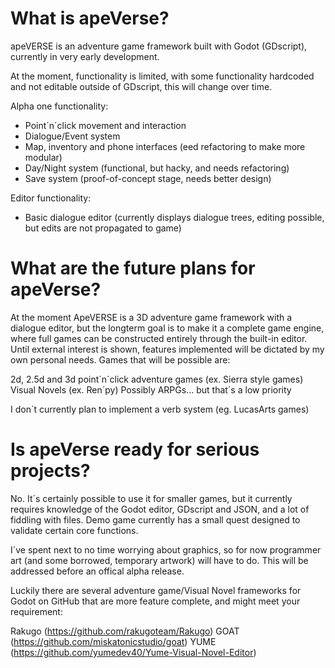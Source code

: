 # What is apeVerse?

apeVERSE is an adventure game framework built with Godot (GDscript), currently in very early development.

At the moment, functionality is limited, with some functionality hardcoded and not editable outside of GDscript, this will change over time.

Alpha one functionality:

- Point´n´click movement and interaction
- Dialogue/Event system
- Map, inventory and phone interfaces (eed refactoring to make more modular)
- Day/Night system (functional, but hacky, and needs refactoring)
- Save system (proof-of-concept stage, needs better design)

Editor functionality:

- Basic dialogue editor (currently displays dialogue trees, editing possible, but edits are not propagated to game)

# What are the future plans for apeVerse?

At the moment ApeVERSE is a 3D adventure game framework with a dialogue editor, but the longterm goal is to make it a complete game engine, where full games can be constructed entirely through the built-in editor. Until external interest is shown, features implemented will be dictated by my own personal needs. Games that will be possible are:

2d, 2.5d and 3d point´n´click adventure games (ex. Sierra style games)
Visual Novels (ex. Ren´py)
Possibly ARPGs... but that´s a low priority

I don´t currently plan to implement a verb system (eg. LucasArts games)

# Is apeVerse ready for serious projects?

No. It´s certainly possible to use it for smaller games, but it currently requires knowledge of the Godot editor, GDscript and JSON, and a lot of fiddling with files. Demo game currently has a small quest designed to validate certain core functions.

I´ve spent next to no time worrying about graphics, so for now programmer art (and some borrowed, temporary artwork) will have to do. This will be addressed before an offical alpha release.

Luckily there are several adventure game/Visual Novel frameworks for Godot on GitHub that are more feature complete, and might meet your requirement:

Rakugo (https://github.com/rakugoteam/Rakugo)
GOAT (https://github.com/miskatonicstudio/goat)
YUME (https://github.com/yumedev40/Yume-Visual-Novel-Editor)
